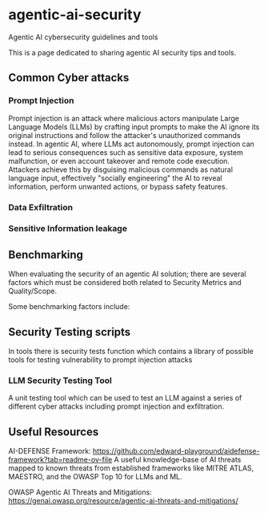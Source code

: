 # agentic-ai-security
Agentic AI cybersecurity guidelines and tools

This is a page dedicated to sharing agentic AI security tips and tools.

## Common Cyber attacks

### Prompt Injection
Prompt injection is an attack where malicious actors manipulate Large Language Models (LLMs) by crafting input prompts to make the AI ignore its original instructions and follow the attacker's unauthorized commands instead. In agentic AI, where LLMs act autonomously, prompt injection can lead to serious consequences such as sensitive data exposure, system malfunction, or even account takeover and remote code execution. Attackers achieve this by disguising malicious commands as natural language input, effectively "socially engineering" the AI to reveal information, perform unwanted actions, or bypass safety features. 

### Data Exfiltration 

### Sensitive Information leakage

## Benchmarking

When evaluating the security of an agentic AI solution; there are several factors which must be considered both related to Security Metrics and Quality/Scope.

Some benchmarking factors include:



## Security Testing scripts
In tools there is security tests function which contains a library of possible tools for testing vulnerability to prompt injection attacks

### LLM Security Testing Tool
A unit testing tool which can be used to test an LLM against a series of different cyber attacks including prompt injection and exfiltration. 

## Useful Resources
AI-DEFENSE Framework: https://github.com/edward-playground/aidefense-framework?tab=readme-ov-file A useful knowledge-base of AI threats mapped to known threats from established frameworks like MITRE ATLAS, MAESTRO, and the OWASP Top 10 for LLMs and ML.

OWASP Agentic AI Threats and Mitigations: https://genai.owasp.org/resource/agentic-ai-threats-and-mitigations/ 
